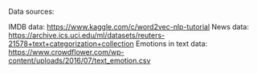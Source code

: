 Data sources:

IMDB data: https://www.kaggle.com/c/word2vec-nlp-tutorial
News data: https://archive.ics.uci.edu/ml/datasets/reuters-21578+text+categorization+collection
Emotions in text data: https://www.crowdflower.com/wp-content/uploads/2016/07/text_emotion.csv

